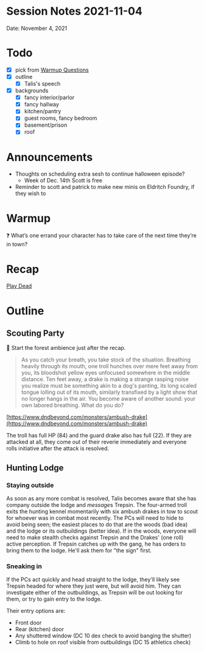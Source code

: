 # Session Notes 2021-11-04

Date: November 4, 2021

# Todo

- [x]  pick from [Warmup Questions](../%F0%9F%A7%B0%20Toolbox/%E2%9D%93%20Warmup%20Questions.md)
- [x]  outline
    - [x]  Talis's speech
- [x]  backgrounds
    - [x]  fancy interior/parlor
    - [x]  fancy hallway
    - [x]  kitchen/pantry
    - [x]  guest rooms, fancy bedroom
    - [x]  basement/prison
    - [x]  roof

# Announcements

- Thoughts on scheduling extra sesh to continue halloween episode?
    - Week of Dec. 14th Scott is free
- Reminder to scott and patrick to make new minis on Eldritch Foundry, if they wish to

# Warmup

<aside>
❓ What’s one errand your character has to take care of the next time they’re in town?

</aside>

# Recap

[Play Dead](../Adventure%20Log/Play%20Dead.md) 

# Outline

## Scouting Party

<aside>
🎵 Start the forest ambience just after the recap.

</aside>

> As you catch your breath, you take stock of the situation. Breathing heavily through its mouth, one troll hunches over mere feet away from you, its bloodshot yellow eyes unfocused somewhere in the middle distance. Ten feet away, a drake is making a strange rasping noise you realize must be something akin to a dog's panting, its long scaled tongue lolling out of its mouth, similarly transfixed by a light show that no longer hangs in the air. You become aware of another sound: your own labored breathing. What do you do?
> 

[https://www.dndbeyond.com/monsters/ambush-drake](https://www.dndbeyond.com/monsters/ambush-drake)

The troll has full HP (84) and the guard drake also has full (22). If they are attacked at all, they come out of their reverie immediately and everyone rolls initiative after the attack is resolved.

## Hunting Lodge

### Staying outside

As soon as any more combat is resolved, Talis becomes aware that she has company outside the lodge and *message*s Trepsin. The four-armed troll exits the hunting kennel momentarily with six ambush drakes in tow to scout for whoever was in combat most recently. The PCs will need to hide to avoid being seen; the easiest places to do that are the woods (bad idea) and the lodge or its outbuildings (better idea). If in the woods, everyone will need to make stealth checks against Trepsin and the Drakes' (one roll) active perception. If Trepsin catches up with the gang, he has orders to bring them to the lodge. He'll ask them for "the sign" first.

### Sneaking in

If the PCs act quickly and head straight to the lodge, they'll likely see Trepsin headed for where they just were, but will avoid him. They can investigate either of the outbuildings, as Trepsin will be out looking for them, or try to gain entry to the lodge.

Their entry options are:

- Front door
- Rear (kitchen) door
- Any shuttered window (DC 10 dex check to avoid banging the shutter)
- Climb to hole on roof visible from outbuildings (DC 15 athletics check)